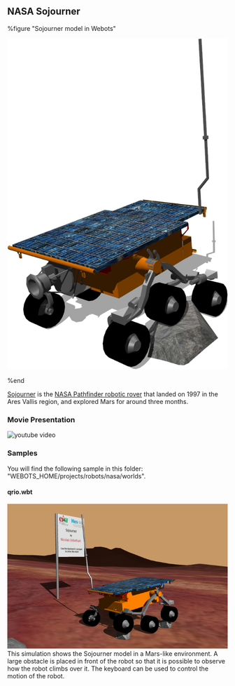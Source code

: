 ## NASA Sojourner

%figure "Sojourner model in Webots"

![model.png](images/robots/sojourner/model.png)

%end

[Sojourner](https://en.wikipedia.org/wiki/Sojourner_(rover)) is the [NASA Pathfinder robotic rover](https://www.nasa.gov/mission_pages/mars-pathfinder) that landed on 1997 in the Ares Vallis region, and explored Mars for around three months.

### Movie Presentation

![youtube video](https://www.youtube.com/watch?v=_9d_vukS0Qg)

### Samples

You will find the following sample in this folder: "WEBOTS\_HOME/projects/robots/nasa/worlds".

#### qrio.wbt

![sojourner.wbt.png](images/robots/sojourner/sojourner.wbt.png) This simulation shows the Sojourner model in a Mars-like environment.
A large obstacle is placed in front of the robot so that it is possible to observe how the robot climbs over it.
The keyboard can be used to control the motion of the robot.
